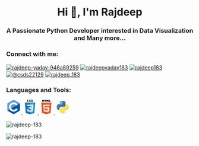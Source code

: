 <h1 align="center">Hi 👋, I'm Rajdeep</h1>
<h3 align="center">A Passionate Python Developer interested in Data Visualization and Many more...</h3>

<h3 align="left">Connect with me:</h3>
<p align="left">
<a href="https://linkedin.com/in/rajdeep-yadav-946a89259" target="blank"><img align="center" src="https://raw.githubusercontent.com/rahuldkjain/github-profile-readme-generator/master/src/images/icons/Social/linked-in-alt.svg" alt="rajdeep-yadav-946a89259" height="30" width="40" /></a>
<a href="https://instagram.com/rajdeepyadav183" target="blank"><img align="center" src="https://raw.githubusercontent.com/rahuldkjain/github-profile-readme-generator/master/src/images/icons/Social/instagram.svg" alt="rajdeepyadav183" height="30" width="40" /></a>
<a href="https://www.codechef.com/users/rajdeep183" target="blank"><img align="center" src="https://cdn.jsdelivr.net/npm/simple-icons@3.1.0/icons/codechef.svg" alt="rajdeep183" height="30" width="40" /></a>
<a href="https://www.hackerrank.com/@csds22129" target="blank"><img align="center" src="https://raw.githubusercontent.com/rahuldkjain/github-profile-readme-generator/master/src/images/icons/Social/hackerrank.svg" alt="@csds22129" height="30" width="40" /></a>
<a href="https://www.leetcode.com/rajdeep_183" target="blank"><img align="center" src="https://raw.githubusercontent.com/rahuldkjain/github-profile-readme-generator/master/src/images/icons/Social/leet-code.svg" alt="rajdeep_183" height="30" width="40" /></a>
</p>

<h3 align="left">Languages and Tools:</h3>
<p align="left"> <a href="https://www.cprogramming.com/" target="_blank" rel="noreferrer"> <img src="https://raw.githubusercontent.com/devicons/devicon/master/icons/c/c-original.svg" alt="c" width="40" height="40"/> </a> <a href="https://www.w3schools.com/css/" target="_blank" rel="noreferrer"> <img src="https://raw.githubusercontent.com/devicons/devicon/master/icons/css3/css3-original-wordmark.svg" alt="css3" width="40" height="40"/> </a> <a href="https://www.w3.org/html/" target="_blank" rel="noreferrer"> <img src="https://raw.githubusercontent.com/devicons/devicon/master/icons/html5/html5-original-wordmark.svg" alt="html5" width="40" height="40"/> </a> <a href="https://www.python.org" target="_blank" rel="noreferrer"> <img src="https://raw.githubusercontent.com/devicons/devicon/master/icons/python/python-original.svg" alt="python" width="40" height="40"/> </a> </p>

<p><img align="center" src="https://github-readme-stats.vercel.app/api/top-langs?username=rajdeep-183&show_icons=true&locale=en&layout=compact" alt="rajdeep-183" /></p>

<p><img align="center" src="https://github-readme-streak-stats.herokuapp.com/?user=rajdeep-183&" alt="rajdeep-183" /></p>
